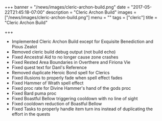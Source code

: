 +++
banner = "/news/images/cleric-archon-build.png"
date = "2017-05-22T21:45:18-07:00"
description = "Cleric Archon Build"
images = ["/news/images/cleric-archon-build.png"]
menu = ""
tags = ["cleric"]
title = "Cleric Archon Build"

+++
* Implemented Cleric Archon Build except for Exquisite Benediction and Pious Zealot
* Removed cleric build debug output (not build echo)
* Fixed Ancestral Aid to no longer cause zone crashes
* Fixed Rested Area Boundaries in Overthere and Firiona Vie
* Fixed quest text for Danl's Reference
* Removed duplicate Heroic Bond spell for Clerics
* Fixed illusions to properly fade when spell effect fades
* Fixed Hammer of Wrath spell effect
* Fixed proc rate for Divine Hammer's hand of the gods proc
* Fixed Bard puma proc
* Fixed Boastful Bellow triggering cooldown with no line of sight
* Fixed cooldown reduction of Boastful Bellow
* Fixed Tasks to properly handle item turn ins instead of duplicating the effort in the quests
<!--more-->